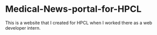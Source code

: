 # Medical-News-portal-for-HPCL
This is a website that I created for HPCL when I worked there as a web developer intern.

